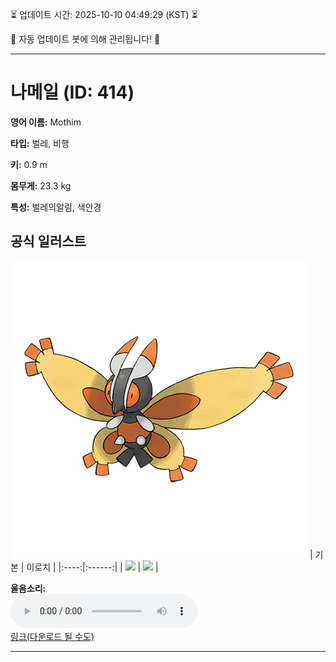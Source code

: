 
⏳ 업데이트 시간: 2025-10-10 04:49:29 (KST) ⏳

🤖 자동 업데이트 봇에 의해 관리됩니다! 🤖

---

# 나메일 (ID: 414)
**영어 이름:** Mothim

**타입:** 벌레, 비행

**키:** 0.9 m

**몸무게:** 23.3 kg

**특성:** 벌레의알림, 색안경

## 공식 일러스트
![](https://raw.githubusercontent.com/PokeAPI/sprites/master/sprites/pokemon/other/official-artwork/414.png)
| 기본 | 이로치 |
|:----:|:------:|
| <img src="http://play.pokemonshowdown.com/sprites/ani/mothim.gif" width="200"> | <img src="http://play.pokemonshowdown.com/sprites/ani-shiny/mothim.gif" width="200"> |

**울음소리:**<br><audio controls src="https://raw.githubusercontent.com/PokeAPI/cries/main/cries/pokemon/latest/414.ogg"></audio><br> [링크(다운로드 될 수도)](https://raw.githubusercontent.com/PokeAPI/cries/main/cries/pokemon/latest/414.ogg)


---
